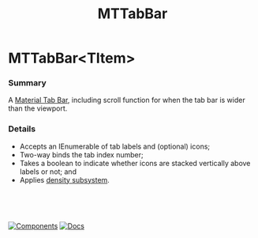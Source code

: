 ﻿---
uid: C.MTTabBar
title: MTTabBar
---
# MTTabBar&lt;TItem&gt;

### Summary

A [Material Tab Bar](https://github.com/material-components/material-components-web/tree/v7.0.0/packages/mdc-tab-bar#tab-bar), including scroll function for when the tab bar is wider than the viewport.

### Details

- Accepts an IEnumerable of tab labels and (optional) icons;
- Two-way binds the tab index number;
- Takes a boolean to indicate whether icons are stacked vertically above labels or not; and
- Applies [density subsystem](xref:A.Density).

&nbsp;

&nbsp;

[![Components](https://img.shields.io/static/v1?label=Components&message=Core&color=blue)](xref:A.CoreComponents)
[![Docs](https://img.shields.io/static/v1?label=API%20Documentation&message=MTTabBar&color=brightgreen)](xref:BlazorMdc.MTTabBar`1)